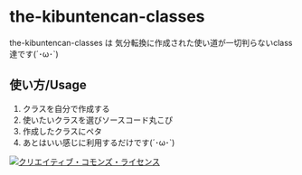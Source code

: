 # the-kibuntencan-classes
the-kibuntencan-classes は
気分転換に作成された使い道が一切判らないclass達です(´･ω･`)

## 使い方/Usage
1. クラスを自分で作成する
2. 使いたいクラスを選びソースコード丸こぴ
3. 作成したクラスにペタ
4. あとはいい感じに利用するだけです(´･ω･`)

<a rel="license" href="http://creativecommons.org/licenses/by/4.0/"><img alt="クリエイティブ・コモンズ・ライセンス" style="border-width:0" src="https://i.creativecommons.org/l/by/4.0/88x31.png" /></a>
